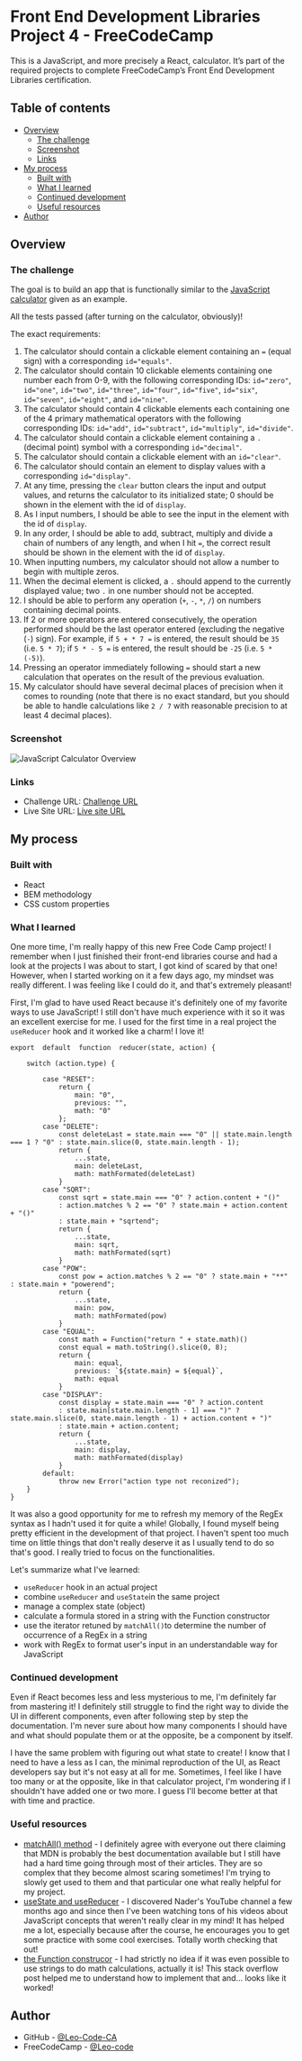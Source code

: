   
# Front End Development Libraries Project 4 - FreeCodeCamp

This is a JavaScript, and more precisely a React, calculator. It’s part of the required projects to complete FreeCodeCamp’s Front End Development Libraries certification.

## Table of contents

- [Overview](#overview)
  - [The challenge](#the-challenge)
  - [Screenshot](#screenshot)
  - [Links](#links)
- [My process](#my-process)
  - [Built with](#built-with)
  - [What I learned](#what-i-learned)
  - [Continued development](#continued-development)
  - [Useful resources](#useful-resources)
- [Author](#author)

## Overview

### The challenge

The goal is to build an app that is functionally similar to the [JavaScript calculator](https://javascript-calculator.freecodecamp.rocks/) given as an example.

All the tests passed (after turning on the calculator, obviously)!

The exact requirements:

1. The calculator should contain a clickable element containing an `=` (equal sign) with a corresponding `id="equals"`.
2. The calculator should contain 10 clickable elements containing one number each from 0-9, with the following corresponding IDs: `id="zero"`, `id="one"`, `id="two"`, `id="three"`, `id="four"`, `id="five"`, `id="six"`, `id="seven"`, `id="eight"`, and `id="nine"`.
3. The calculator should contain 4 clickable elements each containing one of the 4 primary mathematical operators with the following corresponding IDs: `id="add"`, `id="subtract"`, `id="multiply"`, `id="divide"`.
4. The calculator should contain a clickable element containing a `.` (decimal point) symbol with a corresponding `id="decimal"`.
5. The calculator should contain a clickable element with an `id="clear"`.
6. The calculator should contain an element to display values with a corresponding `id="display"`.
7. At any time, pressing the `clear` button clears the input and output values, and returns the calculator to its initialized state; 0 should be shown in the element with the id of `display`.
8. As I input numbers, I should be able to see the input in the element with the id of `display`.
9. In any order, I should be able to add, subtract, multiply and divide a chain of numbers of any length, and when I hit `=`, the correct result should be shown in the element with the id of `display`.
10. When inputting numbers, my calculator should not allow a number to begin with multiple zeros.
11. When the decimal element is clicked, a `.` should append to the currently displayed value; two `.` in one number should not be accepted.
12. I should be able to perform any operation (`+`, `-`, `*`, `/`) on numbers containing decimal points.
13. If 2 or more operators are entered consecutively, the operation performed should be the last operator entered (excluding the negative (`-`) sign). For example, if `5 + * 7 =` is entered, the result should be `35` (i.e. `5 * 7`); if `5 * - 5 =` is entered, the result should be `-25` (i.e. `5 * (-5)`).
14. Pressing an operator immediately following `=` should start a new calculation that operates on the result of the previous evaluation.
15. My calculator should have several decimal places of precision when it comes to rounding (note that there is no exact standard, but you should be able to handle calculations like `2 / 7` with reasonable precision to at least 4 decimal places).

### Screenshot

![JavaScript Calculator Overview](./src/assets/javascript_calculator_result.png)

### Links

- Challenge URL: [Challenge URL](https://www.freecodecamp.org/learn/front-end-development-libraries/front-end-development-libraries-projects/build-a-javascript-calculator)
- Live Site URL: [Live site URL](https://leo-code-ca.github.io/javascript-calculator/)

## My process

### Built with

- React
- BEM methodology
- CSS custom properties

### What I learned

One more time, I'm really happy of this new Free Code Camp project! I remember when I just finished their front-end libraries course and had a look at the projects I was about to start, I got kind of scared by that one! However, when I started working on it a few days ago, my mindset was really different. I was feeling like I could do it, and that's extremely pleasant!

First, I'm glad to have used React because it's definitely one of my favorite ways to use JavaScript! I still don't have much experience with it so it was an excellent exercise for me. I used for the first time in a real project the `useReducer` hook and it worked like a charm! I love it!  
```
export  default  function  reducer(state, action) {
	
	switch (action.type) {

        case "RESET":
            return {
                main: "0",
                previous: "",
                math: "0"
            };
        case "DELETE":
            const deleteLast = state.main === "0" || state.main.length === 1 ? "0" : state.main.slice(0, state.main.length - 1);
            return {
                ...state,
                main: deleteLast,
                math: mathFormated(deleteLast)
            }
        case "SQRT":
            const sqrt = state.main === "0" ? action.content + "()"
            : action.matches % 2 == "0" ? state.main + action.content + "()" 
            : state.main + "sqrtend";
            return {
                ...state,
                main: sqrt,
                math: mathFormated(sqrt)
            }
        case "POW":
            const pow = action.matches % 2 == "0" ? state.main + "**" : state.main + "powerend";
            return {
                ...state,
                main: pow,
                math: mathFormated(pow)
            }
        case "EQUAL":
            const math = Function("return " + state.math)()
            const equal = math.toString().slice(0, 8);
            return {
                main: equal,
                previous: `${state.main} = ${equal}`,
                math: equal
            }
        case "DISPLAY": 
            const display = state.main === "0" ? action.content
            : state.main[state.main.length - 1] === ")" ? state.main.slice(0, state.main.length - 1) + action.content + ")"
            : state.main + action.content;
            return {
                ...state,
                main: display,
                math: mathFormated(display)
            }
        default:
            throw new Error("action type not reconized");
    }
}   
```
It was also a good opportunity for me to refresh my memory of the RegEx syntax as I hadn't used it for quite a while! Globally, I found myself being pretty efficient in the development of that project. I haven't spent too much time on little things that don't really deserve it as I usually tend to do so that's good. I really tried to focus on the functionalities.

Let's summarize what I've learned:

 - `useReducer` hook in an actual project
 - combine `useReducer` and `useState`in the same project
 - manage a complex state (object)
 - calculate a formula stored in a string with the Function constructor
 - use the iterator retuned by `matchAll()`to determine the number of occurrence of a RegEx in a string 
 - work with RegEx to format user's input in an understandable way for JavaScript

### Continued development

Even if React becomes less and less mysterious to me, I'm definitely far from mastering it! I definitely still struggle to find the right way to divide the UI in different components, even after following step by step the documentation. I'm never sure about how many components I should have and what should populate them or at the opposite, be a component by itself. 

I have the same problem with figuring out what state to create! I know that I need to have a less as I can, the minimal reproduction of the UI, as React developers say but it's not easy at all for me. Sometimes, I feel like I have too many or at the opposite, like in that calculator project, I'm wondering if I shouldn't have added one or two more. I guess I'll become better at that with time and practice.  

### Useful resources

- [matchAll() method](https://www.w3schools.com/jsref/dom_obj_audio.asp) - I definitely agree with everyone out there claiming that MDN is probably the best documentation available but I still have had a hard time going through most of their articles. They are so complex that they become almost scaring sometimes! I'm trying to slowly get used to them and that particular one what really helpful for my project.  
- [useState and useReducer](https://www.youtube.com/channel/UCw3LzfWsv-xXTFI6Q4Y4SwQ) - I discovered Nader's YouTube channel a few months ago and since then I've been watching tons of his videos about JavaScript concepts that weren't really clear in my mind! It has helped me a lot, especially because after the course, he encourages you to get some practice with some cool exercises. Totally worth checking that out!
- [the Function construcor](https://stackoverflow.com/questions/6479236/calculate-string-value-in-javascript-not-using-eval) - I had strictly no idea if it was even possible to use strings to do math calculations, actually it is! This stack overflow post helped me to understand how to implement that and... looks like it worked!

## Author

- GitHub - [@Leo-Code-CA](https://github.com/Leo-Code-CA)
- FreeCodeCamp - [@Leo-code](https://www.freecodecamp.org/Leo-code)
